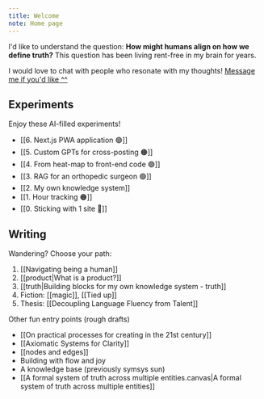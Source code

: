 ```yaml
---
title: Welcome
note: Home page
---
```

I'd like to understand the question: **How might humans align on how we define truth?** This question has been living rent-free in my brain for years.

I would love to chat with people who resonate with my thoughts! [Message me if you'd like ^^](https://twitter.com/belindmo)

## Experiments
Enjoy these AI-filled experiments! 

- [[6. Next.js PWA application 🟢]]
- [[5. Custom GPTs for cross-posting 🟠]]
- [[4. From heat-map to front-end code 🟢]]
- [[3. RAG for an orthopedic surgeon 🟢]]
- [[2. My own knowledge system]]
- [[1. Hour tracking 🟠]]
- [[0. Sticking with 1 site 🔴]]

## Writing
Wandering? Choose your path:
1. [[Navigating being a human]]
2. [[product|What is a product?]]
3. [[truth|Building blocks for my own knowledge system - truth]]
4. Fiction: [[magic]], [[Tied up]]
5. Thesis: [[Decoupling Language Fluency from Talent]]

Other fun entry points (rough drafts)
- [[On practical processes for creating in the 21st century]]
- [[Axiomatic Systems for Clarity]]
- [[nodes and edges]]
- Building with flow and joy
- A knowledge base (previously symsys sun)
- [[A formal system of truth across multiple entities.canvas|A formal system of truth across multiple entities]]


